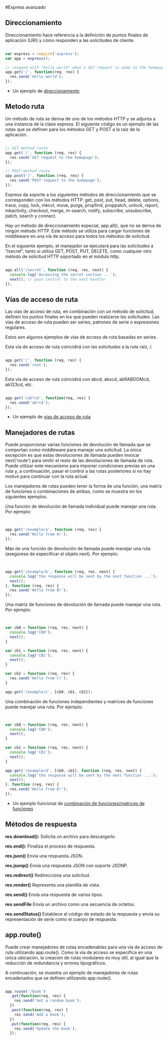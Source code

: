 #Express avanzado

## Direccionamiento

Direccionamiento hace referencia a la definición de puntos finales de aplicación (URI) y cómo responden a las solicitudes de cliente.

```javascript

var express = require('express');
var app = express();

// respond with "hello world" when a GET request is made to the homepage
app.get('/', function(req, res) {
  res.send('hello world');
});


```

* Un ejemplo de [direccionamiento](https://github.com/ULL-ESIT-DSI-1617/estudiar-las-rutas-en-expressjs-aitor-nestor-omar-35l2/blob/master/src/medium_scripts/b1-get.js)

## Metodo ruta

Un método de ruta se deriva de uno de los métodos HTTP y se adjunta a una instancia de la clase express.
El siguiente código es un ejemplo de las rutas que se definen para los métodos GET y POST a la raíz de la aplicación.

```javascript

// GET method route
app.get('/', function (req, res) {
  res.send('GET request to the homepage');
});

// POST method route
app.post('/', function (req, res) {
  res.send('POST request to the homepage');
});


```

Express da soporte a los siguientes métodos de direccionamiento que se corresponden con los métodos HTTP: get, post, put, head, delete, options, trace, copy, lock, mkcol, move, purge, propfind, proppatch, unlock, report, mkactivity, checkout, merge, m-search, notify,  subscribe, unsubscribe, patch, search y connect.

Hay un método de direccionamiento especial, app.all(), que no se deriva de ningún método HTTP. Este método se utiliza para cargar funciones de middleware en una vía de acceso para todos los métodos de solicitud.

En el siguiente ejemplo, el manejador se ejecutará para las solicitudes a “/secret”, tanto si utiliza GET, POST, PUT, DELETE, como cualquier otro método de solicitud HTTP soportado en el módulo http.

```javascript

app.all('/secret', function (req, res, next) {
  console.log('Accessing the secret section ...');
  next(); // pass control to the next handler
});


```

## Vías de acceso de ruta

Las vías de acceso de ruta, en combinación con un método de solicitud, definen los puntos finales en los que pueden realizarse las solicitudes. Las vías de acceso de ruta pueden ser series, patrones de serie o expresiones regulares.

Estos son algunos ejemplos de vías de acceso de ruta basadas en series.

Esta vía de acceso de ruta coincidirá con las solicitudes a la ruta raíz, /.


```javascript

app.get('/', function (req, res) {
  res.send('root');
});


```

Esta vía de acceso de ruta coincidirá con abcd, abxcd, abRABDOMcd, ab123cd, etc.


```javascript

app.get('/ab*cd', function(req, res) {
  res.send('ab*cd');
});


```

* Un ejemplo de [vías de acceso de ruta](https://github.com/ULL-ESIT-DSI-1617/estudiar-las-rutas-en-expressjs-aitor-nestor-omar-35l2/blob/master/src/medium_scripts/get-expreg.js)

## Manejadores de rutas

Puede proporcionar varias funciones de devolución de llamada que se comportan como middleware para manejar una solicitud. La única excepción es que estas devoluciones de llamada pueden invocar next('route') para omitir el resto de las devoluciones de llamada de ruta. Puede utilizar este mecanismo para imponer condiciones previas en una ruta y, a continuación, pasar el control a las rutas posteriores si no hay motivo para continuar con la ruta actual.

Los manejadores de rutas pueden tener la forma de una función, una matriz de funciones o combinaciones de ambas, como se muestra en los siguientes ejemplos.

Una función de devolución de llamada individual puede manejar una ruta. Por ejemplo:

```javascript


app.get('/example/a', function (req, res) {
  res.send('Hello from A!');
});


```

Más de una función de devolución de llamada puede manejar una ruta (asegúrese de especificar el objeto next). Por ejemplo:
```javascript


app.get('/example/b', function (req, res, next) {
  console.log('the response will be sent by the next function ...');
  next();
}, function (req, res) {
  res.send('Hello from B!');
});


```

Una matriz de funciones de devolución de llamada puede manejar una ruta. Por ejemplo:

```javascript


var cb0 = function (req, res, next) {
  console.log('CB0');
  next();
}

var cb1 = function (req, res, next) {
  console.log('CB1');
  next();
}

var cb2 = function (req, res) {
  res.send('Hello from C!');
}

app.get('/example/c', [cb0, cb1, cb2]);

```

Una combinación de funciones independientes y matrices de funciones puede manejar una ruta. Por ejemplo:


```javascript


var cb0 = function (req, res, next) {
  console.log('CB0');
  next();
}

var cb1 = function (req, res, next) {
  console.log('CB1');
  next();
}

app.get('/example/d', [cb0, cb1], function (req, res, next) {
  console.log('the response will be sent by the next function ...');
  next();
}, function (req, res) {
  res.send('Hello from D!');
});


```

* Un ejemplo funcional de [combinación de funciones/matrices de funciones](https://github.com/ULL-ESIT-DSI-1617/estudiar-las-rutas-en-expressjs-aitor-nestor-omar-35l2/blob/master/src/medium_scripts/matrix.js)

## Métodos de respuesta

**res.download():** Solicita un archivo para descargarlo.

**res.end():** Finaliza el proceso de respuesta.

**res.json()** Envía una respuesta JSON.

**res.jsonp()** Envía una respuesta JSON con soporte JSONP.

**res.redirect()** Redirecciona una solicitud.

**res.render()** Representa una plantilla de vista.

**res.send()** Envía una respuesta de varios tipos.

**res.sendFile** Envía un archivo como una secuencia de octetos.

**res.sendStatus()** Establece el código de estado de la respuesta y envía su representación de serie como el cuerpo de respuesta.

## app.route()

Puede crear manejadores de rutas encadenables para una vía de acceso de ruta utilizando app.route(). Como la vía de acceso se especifica en una única ubicación, la creación de rutas modulares es muy útil, al igual que la reducción de redundancia y errores tipográficos.

A continuación, se muestra un ejemplo de manejadores de rutas encadenados que se definen utilizando app.route().


```javascript

app.route('/book')
  .get(function(req, res) {
    res.send('Get a random book');
  })
  .post(function(req, res) {
    res.send('Add a book');
  })
  .put(function(req, res) {
    res.send('Update the book');
  });


```
